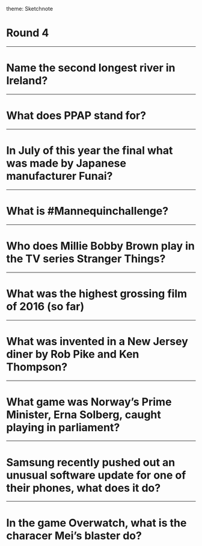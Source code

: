 theme: Sketchnote

# Round 4

---

# Name the second longest river in Ireland?

---

# What does PPAP stand for?

---

# In July of this year the final what was made by Japanese manufacturer Funai?

---

# What is #Mannequinchallenge?

---

# Who does Millie Bobby Brown play in the TV series Stranger Things?

---

# What was the highest grossing film of 2016 (so far)

---

# What was invented in a New Jersey diner by Rob Pike and Ken Thompson?

---

# What game was Norway’s Prime Minister, Erna Solberg, caught playing in parliament?

---

# Samsung recently pushed out an unusual software update for one of their phones, what does it do?

---

# In the game Overwatch, what is the characer Mei’s blaster do?



